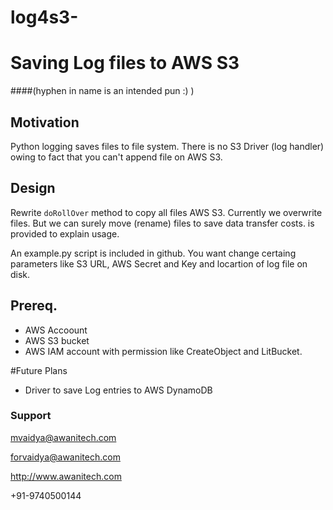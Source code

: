 # log4s3-



# Saving Log files to AWS S3 
####(hyphen in name is an intended pun :) )

## Motivation
Python logging saves files to file system. There is no S3 Driver (log handler) owing to fact that you can't append file on AWS S3. 

## Design
Rewrite `doRollOver`  method to copy all files AWS S3. Currently we overwrite files. But we can surely move (rename) files to 
save data transfer costs. is provided to explain usage. 


An example.py script is included in github. You want change certaing parameters like S3 URL, AWS Secret and Key and locartion of log file on disk.

## Prereq.
* AWS Accoount
* AWS S3 bucket 
* AWS IAM account with permission like CreateObject and LitBucket.


#Future Plans
* Driver to save Log entries to AWS DynamoDB


### Support

mvaidya@awanitech.com

forvaidya@awanitech.com

http://www.awanitech.com

+91-9740500144

